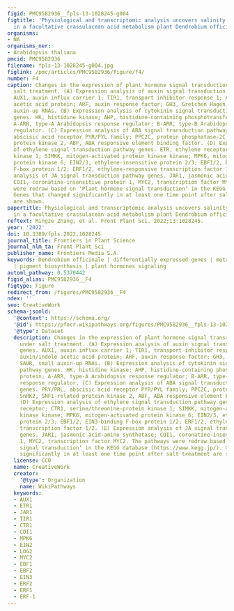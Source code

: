 ```yaml
---
figid: PMC9582936__fpls-13-1028245-g004
figtitle: 'Physiological and transcriptomic analysis uncovers salinity stress mechanisms
  in a facultative crassulacean acid metabolism plant Dendrobium officinale '
organisms:
- NA
organisms_ner:
- Arabidopsis thaliana
pmcid: PMC9582936
filename: fpls-13-1028245-g004.jpg
figlink: /pmc/articles/PMC9582936/figure/f4/
number: F4
caption: Changes in the expression of plant hormone signal transduction pathway under
  salt treatment. (A) Expression analysis of auxin signal transduction pathway genes.
  AUX1, auxin influx carrier 1; TIR1, transport inhibitor response 1; Aux/IAA, auxin/indole
  acetic acid protein; ARF, auxin response factor; GH3, Gretchen Hagen; SAUR, small
  auxin-up RNAs. (B) Expression analysis of cytokinin signal transduction pathway
  genes. HK, histidine kinase; AHP, histidine-containing phosphotransfer protein;
  A-ARR, type‐A Arabidopsis response regulator; B-ARR, type‐B Arabidopsis response
  regulator. (C) Expression analysis of ABA signal transduction pathway genes. PRY/PRL,
  abscisic acid receptor PYR/PYL family; PPC2C, protein phosphatase-2C; SnRK2, SNF1‐related
  protein kinase 2, ABF, ABA responsive element binding factor. (D) Expression analysis
  of ethylene signal transduction pathway genes. ETR, ethylene receptor; CTR1, serine/threonine-protein
  kinase 1; SIMKK, mitogen-activated protein kinase kinase; MPK6, mitogen-activated
  protein kinase 6; EIN2/3, ethylene-insensitive protein 2/3; EBF1/2, EIN3‐binding
  F‐box protein 1/2; ERF1/2, ethylene-responsive transcription factor 1/2. (E) Expression
  analysis of JA signal transduction pathway genes. JAR1, jasmonic acid-amino synthetase;
  COI1, coronatine-insensitive protein 1, MYC2, transcription factor MYC2. The pathways
  were redraw based on ‘Plant hormone signal transduction’ in the KEGG database (https://www.kegg.jp/).
  Genes that changed significantly in at least one time point after salt treatment
  are shown.
papertitle: Physiological and transcriptomic analysis uncovers salinity stress mechanisms
  in a facultative crassulacean acid metabolism plant Dendrobium officinale .
reftext: Mingze Zhang, et al. Front Plant Sci. 2022;13:1028245.
year: '2022'
doi: 10.3389/fpls.2022.1028245
journal_title: Frontiers in Plant Science
journal_nlm_ta: Front Plant Sci
publisher_name: Frontiers Media S.A.
keywords: Dendrobium officinale | differentially expressed genes | metabolic adjustment
  | pigment biosynthesis | plant hormones signaling
automl_pathway: 0.5370442
figid_alias: PMC9582936__F4
figtype: Figure
redirect_from: /figures/PMC9582936__F4
ndex: ''
seo: CreativeWork
schema-jsonld:
  '@context': https://schema.org/
  '@id': https://pfocr.wikipathways.org/figures/PMC9582936__fpls-13-1028245-g004.html
  '@type': Dataset
  description: Changes in the expression of plant hormone signal transduction pathway
    under salt treatment. (A) Expression analysis of auxin signal transduction pathway
    genes. AUX1, auxin influx carrier 1; TIR1, transport inhibitor response 1; Aux/IAA,
    auxin/indole acetic acid protein; ARF, auxin response factor; GH3, Gretchen Hagen;
    SAUR, small auxin-up RNAs. (B) Expression analysis of cytokinin signal transduction
    pathway genes. HK, histidine kinase; AHP, histidine-containing phosphotransfer
    protein; A-ARR, type‐A Arabidopsis response regulator; B-ARR, type‐B Arabidopsis
    response regulator. (C) Expression analysis of ABA signal transduction pathway
    genes. PRY/PRL, abscisic acid receptor PYR/PYL family; PPC2C, protein phosphatase-2C;
    SnRK2, SNF1‐related protein kinase 2, ABF, ABA responsive element binding factor.
    (D) Expression analysis of ethylene signal transduction pathway genes. ETR, ethylene
    receptor; CTR1, serine/threonine-protein kinase 1; SIMKK, mitogen-activated protein
    kinase kinase; MPK6, mitogen-activated protein kinase 6; EIN2/3, ethylene-insensitive
    protein 2/3; EBF1/2, EIN3‐binding F‐box protein 1/2; ERF1/2, ethylene-responsive
    transcription factor 1/2. (E) Expression analysis of JA signal transduction pathway
    genes. JAR1, jasmonic acid-amino synthetase; COI1, coronatine-insensitive protein
    1, MYC2, transcription factor MYC2. The pathways were redraw based on ‘Plant hormone
    signal transduction’ in the KEGG database (https://www.kegg.jp/). Genes that changed
    significantly in at least one time point after salt treatment are shown.
  license: CC0
  name: CreativeWork
  creator:
    '@type': Organization
    name: WikiPathways
  keywords:
  - AUX1
  - ETR1
  - JAR1
  - TIR1
  - CTR1
  - COI1
  - MPK6
  - EIN2
  - LOG2
  - MYC2
  - EBF1
  - EBF2
  - EIN3
  - ERF2
  - ERF1
  - ERF-1
---
```

